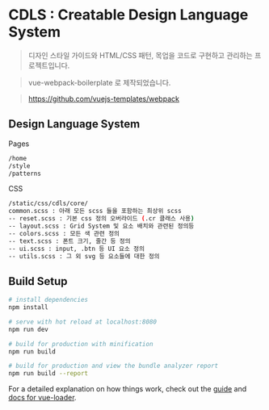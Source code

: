 # CDLS : Creatable Design Language System


> 디자인 스타일 가이드와 HTML/CSS 패턴, 목업을 코드로 구현하고 관리하는 프로젝트입니다.

> vue-webpack-boilerplate 로 제작되었습니다.

> https://github.com/vuejs-templates/webpack

## Design Language System

Pages
``` bash
/home
/style
/patterns
```

CSS
``` bash
/static/css/cdls/core/
common.scss : 아래 모든 scss 들을 포함하는 최상위 scss
-- reset.scss : 기본 css 정의 오버라이드 (.cr 클래스 사용)
-- layout.scss : Grid System 및 요소 배치와 관련된 정의등
-- colors.scss : 모든 색 관련 정의
-- text.scss : 폰트 크기, 줄간 등 정의
-- ui.scss : input, .btn 등 UI 요소 정의
-- utils.scss : 그 외 svg 등 요소들에 대한 정의
```


## Build Setup

``` bash
# install dependencies
npm install

# serve with hot reload at localhost:8080
npm run dev

# build for production with minification
npm run build

# build for production and view the bundle analyzer report
npm run build --report
```

For a detailed explanation on how things work, check out the [guide](http://vuejs-templates.github.io/webpack/) and [docs for vue-loader](http://vuejs.github.io/vue-loader).
